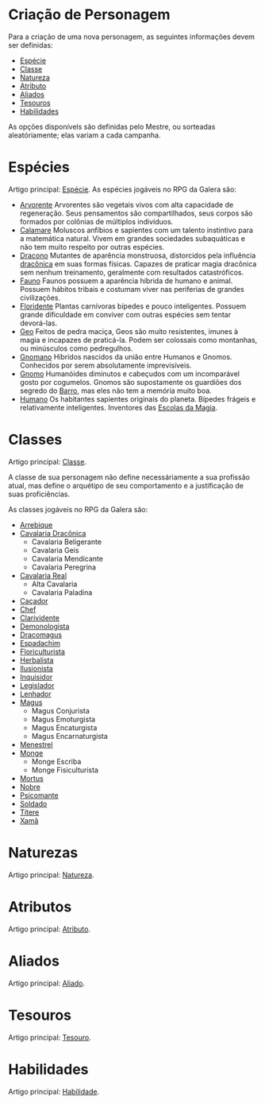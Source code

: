 <!-- TITLE: Criação De Personagem -->
<!-- SUBTITLE: Regras e detalhes para a criação de personagens. -->
# Criação de Personagem
Para a criação de uma nova personagem, as seguintes informações devem ser definidas:
* [Espécie](#espécies)
* [Classe](#classes)
* [Natureza](#naturezas)
* [Atributo](#atributos)
* [Aliados](#aliados)
* [Tesouros](#tesouros)
* [Habilidades](#habilidades)

As opções disponívels são definidas pelo Mestre, ou sorteadas aleatóriamente; elas variam a cada campanha.

# Espécies
Artigo principal: [Espécie](especie).
As espécies jogáveis no RPG da Galera são:

* [Arvorente](especie/arvorente)
Arvorentes são vegetais vivos com alta capacidade de regeneração. Seus pensamentos são compartilhados, seus corpos são formados por colônias de múltiplos indivíduos.
* [Calamare](especie/calamare)
Moluscos anfíbios e sapientes com um talento instintivo para a matemática natural. Vivem em grandes sociedades subaquáticas e não tem muito respeito por outras espécies.
* [Dracono](especie/dracono)
Mutantes de aparência monstruosa, distorcidos pela influência [dracônica](dragao) em suas formas físicas. Capazes de praticar magia dracônica sem nenhum treinamento, geralmente com resultados catastróficos.
* [Fauno](especie/fauno)
Faunos possuem a aparência híbrida de humano e animal. Possuem hábitos tribais e costumam viver nas periferias de grandes civilizações.
* [Floridente](especie/floridente)
Plantas carnívoras bípedes e pouco inteligentes. Possuem grande dificuldade em conviver com outras espécies sem tentar devorá-las.
* [Geo](especie/geo)
Feitos de pedra maciça, Geos são muito resistentes, imunes à magia e incapazes de praticá-la. Podem ser colossais como montanhas, ou minúsculos como pedregulhos.
* [Gnomano](especie/gnomano)
Híbridos nascidos da união entre Humanos e Gnomos. Conhecidos por serem absolutamente imprevisíveis.
* [Gnomo](especie/gnomo)
Humanóides diminutos e cabeçudos com um incomparável gosto por cogumelos. Gnomos são supostamente os guardiões dos segredo do [Barro](barro), mas eles não tem a memória muito boa.
* [Humano](especie/humano)
Os habitantes sapientes originais do planeta. Bípedes frágeis e relativamente inteligentes. Inventores das [Escolas da Magia](magia).

# Classes
Artigo principal: [Classe](classe).

A classe de sua personagem não define necessáriamente a sua profissão atual, mas define o arquétipo de seu comportamento e a justificação de suas proficiências.

As classes jogáveis no RPG da Galera são:

* [Arrebique](classe/arrebique)
* [Cavalaria Dracônica](classe/cavalaria-draconica)
	* Cavalaria Beligerante
	* Cavalaria Geis
	* Cavalaria Mendicante
	* Cavalaria Peregrina
* [Cavalaria Real](classe/cavalaria-real)
	* Alta Cavalaria
	* Cavalaria Paladina
* [Caçador](classe/cacador)
* [Chef](classe/chef)
* [Clarividente](classe/clarividente)
* [Demonologista](classe/demonologista)
* [Dracomagus](classe/dracomagus)
* [Espadachim](classe/espadachim)
* [Floriculturista](classe/floriculturista)
* [Herbalista](classe/herbalista)
* [Ilusionista](classe/ilusionista)
* [Inquisidor](classe/inquisidor)
* [Legislador](classe/legislador)
* [Lenhador](classe/lenhador)
* [Magus](classe/magus)
	* Magus Conjurista
	* Magus Emoturgista
	* Magus Encaturgista
	* Magus Encarnaturgista
* [Menestrel](classe/menestrel)
* [Monge](classe/monge)
	* Monge Escriba
	* Monge Fisiculturista
* [Mortus](classe/mortus)
* [Nobre](classe/nobre)
* [Psicomante](classe/psicomante)
* [Soldado](classe/soldado)
* [Títere](classe/titere)
* [Xamã](classe/xama)

# Naturezas
Artigo principal: [Natureza](natureza).

# Atributos
Artigo principal: [Atributo](atributo).

# Aliados
Artigo principal: [Aliado](aliado).

# Tesouros
Artigo principal: [Tesouro](tesouro).

# Habilidades
Artigo principal: [Habilidade](habilidade).
